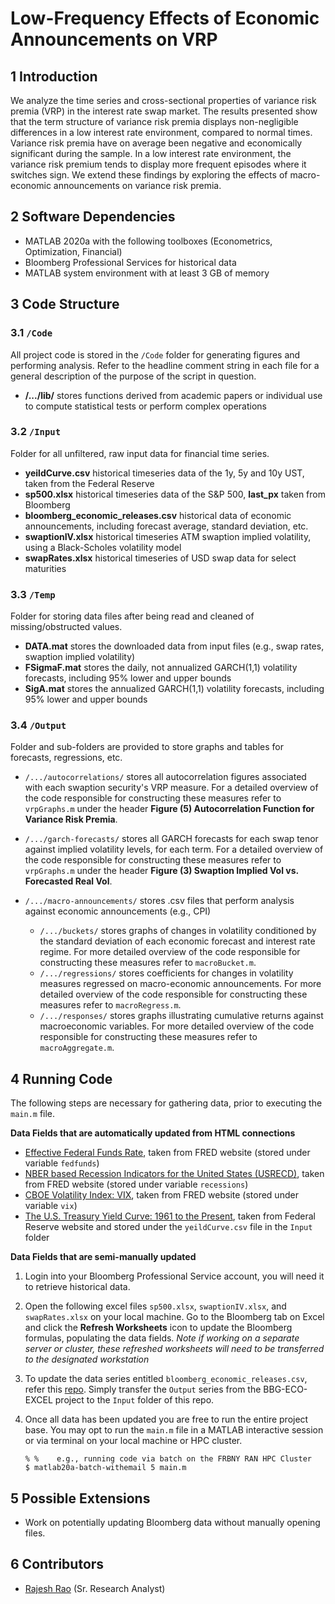 # Low-Frequency Effects of Economic Announcements on VRP

## 1	Introduction
We analyze the time series and cross-sectional properties of variance risk premia (VRP) in the interest rate swap market. The results presented show that the term structure of variance risk premia displays non-negligible differences in a low interest rate environment, compared to normal times. Variance risk premia have on average been negative and economically significant during the sample. In a low interest rate environment, the variance risk premium tends to display more frequent episodes where it switches sign. We extend these findings by exploring the effects of macro-economic announcements on variance risk premia. 

## 2	Software Dependencies
*	MATLAB 2020a with the following toolboxes (Econometrics, Optimization, Financial)
*	Bloomberg Professional Services for historical data
*	MATLAB system environment with at least 3 GB of memory

## 3	Code Structure

### 3.1 	`/Code`
All project code is stored in the `/Code` folder for generating figures and performing analysis. Refer to the headline comment string in each file for a general description of the purpose of the script in question. 
- **/.../lib/** stores functions derived from academic papers or individual use to compute statistical tests or perform complex operations 

### 3.2 	`/Input`
Folder for all unfiltered, raw input data for financial time series. 

- **yeildCurve.csv** historical timeseries data of the 1y, 5y and 10y UST, taken from the Federal Reserve
- **sp500.xlsx** historical timeseries data of the S&P 500, **last_px** taken from Bloomberg
- **bloomberg_economic_releases.csv** historical data of economic announcements, including forecast average, standard deviation, etc.
- **swaptionIV.xlsx** historical timeseries ATM swaption implied volatility, using a Black-Scholes volatility model  
- **swapRates.xlsx** historical timeseries of USD swap data for select maturities 

### 3.3 	`/Temp`
Folder for storing data files after being read and cleaned of missing/obstructed values.

- **DATA.mat** stores the downloaded data from input files (e.g., swap rates, swaption implied volatility)
- **FSigmaF.mat** stores the daily, not annualized GARCH(1,1) volatility forecasts, including 95% lower and upper bounds 
- **SigA.mat** stores the annualized GARCH(1,1) volatility forecasts, including 95% lower and upper bounds 

### 3.4 	`/Output`
Folder and sub-folders are provided to store graphs and tables for forecasts, regressions, etc.  
- `/.../autocorrelations/` stores all autocorrelation figures associated with each swaption security's VRP measure. For a detailed overview of the code responsible for constructing these measures refer to `vrpGraphs.m` under the header **Figure (5) Autocorrelation Function for Variance Risk Premia**.

- `/.../garch-forecasts/` stores all GARCH forecasts for each swap tenor against implied volatility levels, for each term. For a detailed overview of the code responsible for constructing these measures refer to `vrpGraphs.m` under the header **Figure (3) Swaption Implied Vol vs. Forecasted Real Vol**.

- `/.../macro-announcements/` stores .csv files that perform analysis against economic announcements (e.g., CPI) 
  - `/.../buckets/` stores graphs of changes in volatility conditioned by the standard deviation of each economic forecast and interest rate regime. For more detailed overview of the code responsible for constructing these measures refer to `macroBucket.m`. 
  - `/.../regressions/` stores coefficients for changes in volatility measures regressed on macro-economic announcements. For more detailed overview of the code responsible for constructing these measures refer to `macroRegress.m`.   
  - `/.../responses/` stores graphs illustrating cumulative returns against macroeconomic variables. For more detailed overview of the code responsible for constructing these measures refer to `macroAggregate.m`.   

## 4	Running Code
The following steps are necessary for gathering data, prior to executing the `main.m` file.

**Data Fields that are automatically updated from HTML connections**
* [Effective Federal Funds Rate](https://fred.stlouisfed.org/series/FEDFUNDS), taken from FRED website (stored under variable `fedfunds`)
* [NBER based Recession Indicators for the United States (USRECD)](https://fred.stlouisfed.org/series/USRECD), taken from FRED website (stored under variable `recessions`)
* [CBOE Volatility Index: VIX](https://fred.stlouisfed.org/series/VIXCLS), taken from FRED website (stored under variable `vix`)
* [The U.S. Treasury Yield Curve: 1961 to the Present](https://www.federalreserve.gov/pubs/feds/2006/200628/200628abs.html), taken from Federal Reserve website and stored under the `yeildCurve.csv` file in the `Input` folder

**Data Fields that are semi-manually updated**
1.	Login into your Bloomberg Professional Service account, you will need it to retrieve historical data. 
2.	Open the following excel files `sp500.xlsx`, `swaptionIV.xlsx`, and `swapRates.xlsx` on your local machine. Go to the Bloomberg tab on Excel and click the **Refresh Worksheets** icon to update the Bloomberg formulas, populating the data fields. *Note if working on a separate server or cluster, these refreshed worksheets will need to be transferred to the designated workstation*
3.	To update the data series entitled `bloomberg_economic_releases.csv`, refer this [repo](https://github.com/raj-rao-rr/BBG-ECO-EXCEL). Simply transfer the `Output` series from the BBG-ECO-EXCEL project to the `Input` folder of this repo. 
4. Once all data has been updated you are free to run the entire project base. You may opt to run the `main.m` file in a MATLAB interactive session or via terminal on your local machine or HPC cluster.

    ```
    % %    e.g., running code via batch on the FRBNY RAN HPC Cluster
    $ matlab20a-batch-withemail 5 main.m 
    ```
    
## 5	Possible Extensions
* Work on potentially updating Bloomberg data without manually opening files.  

## 6	Contributors
* [Rajesh Rao](https://github.com/raj-rao-rr) (Sr. Research Analyst)
